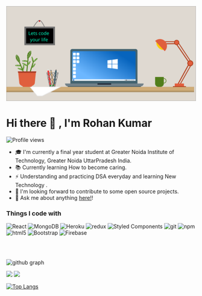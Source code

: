 <img src="https://github.com/kumarohan0115/kumarohan0115/blob/5733917c17fa5c077616eb1df20ed2958b092a72/pc.svg"/>


# Hi there 👋 , I'm Rohan Kumar
![Profile views](https://gpvc.arturio.dev/kumarohan0115)  

* 🎓 I'm currently a final year student at Greater Noida Institute of Technology, Greater Noida UttarPradesh India.
* 📚 Currently learning How to become caring.
* ⚡️ Understanding and practicing DSA everyday and learning New Technology .
* 🔎 I'm looking forward to contribute to some open source projects.
* 💬 Ask me about anything [here!](https://github.com/kumarohan0115/kumarohan0115/issues)!

<h3>Things I code with</h3>
<p>
  <img alt="React" src="https://img.shields.io/badge/-React-45b8d8?style=flat-square&logo=react&logoColor=white" />
<!--   <img alt="Nodejs" src="https://img.shields.io/badge/-Nodejs-43853d?style=flat-square&logo=Node.js&logoColor=white" /> -->
  <img alt="MongoDB" src="https://img.shields.io/badge/-MongoDB-13aa52?style=flat-square&logo=mongodb&logoColor=white" />
<!--   <img alt="Python" src="https://img.shields.io/badge/-Python-3776AB?style=flat-square&logo=Python&logoColor=white" /> -->
<!--   <img alt="Swift" src="https://img.shields.io/badge/-Swift-F05138?style=flat-square&logo=Swift&logoColor=white" /> -->
  <img alt="Heroku" src="https://img.shields.io/badge/-Heroku-430098?style=flat-square&logo=heroku&logoColor=white" />
  <img alt="redux" src="https://img.shields.io/badge/-Redux-764ABC?style=flat-square&logo=redux&logoColor=white" />
  <img alt="Styled Components" src="https://img.shields.io/badge/-Styled_Components-db7092?style=flat-square&logo=styled-components&logoColor=white" />
  <img alt="git" src="https://img.shields.io/badge/-Git-F05032?style=flat-square&logo=git&logoColor=white" />
  <img alt="npm" src="https://img.shields.io/badge/-NPM-CB3837?style=flat-square&logo=npm&logoColor=white" />
  <img alt="html5" src="https://img.shields.io/badge/-HTML5-E34F26?style=flat-square&logo=html5&logoColor=white" />
   <img alt="Bootstrap" src="https://img.shields.io/badge/-Bootstrap-7952B3?style=flat-square&logo=Bootstrap&logoColor=white" />
  <img alt="Firebase" src="https://img.shields.io/badge/-Firebase-FFCA28?style=flat-square&logo=Firebase&logoColor=white" />
</p>

<br>
<br>

![github graph](https://github-readme-activity-graph.cyclic.app/graph?username=kumarohan0115&theme=react-dark)

<img src = "https://github-readme-streak-stats.herokuapp.com?user=kumarohan0115&theme=dark&hide_border=false" width = 500>
<img src = "https://github-readme-stats.vercel.app/api?username=kumarohan0115&show_icons=true&theme=dark" width = 500>



[![Top Langs](https://github-readme-stats.vercel.app/api/top-langs/?username=kumarohan0115&theme=dark)](https://github.com/kumarohan0115/github-readme-stats)

<!-- [![Typing SVG](https://readme-typing-svg.herokuapp.com/?lines=Discord+Lets+talk!!!&center=true&color="FFC0CB")](https://github.com/visshal14) -->
